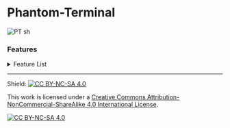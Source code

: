 # Phantom-Terminal





![PT sh](https://user-images.githubusercontent.com/112493528/223960503-fc83da11-4cb5-4977-a37e-a6edc1d3886c.png)




### Features
<details><summary>  Feature List</summary>
Get Pc Info:
  * Does not work properly

Phantom Commnad Line:
  * Commands:
     * `echo`  Prints something to the screen
     * `add`   Is a simple add command
     * `cls`   Clears the terminal
     * `help`  gives list of commands
     * `exit`  Goes back to the start menu

Exit:
  * Exits the program

</details>


-------------------------------------------------------------------------------------------------------------


Shield: [![CC BY-NC-SA 4.0][cc-by-nc-sa-shield]][cc-by-nc-sa]

This work is licensed under a
[Creative Commons Attribution-NonCommercial-ShareAlike 4.0 International License][cc-by-nc-sa].

[![CC BY-NC-SA 4.0][cc-by-nc-sa-image]][cc-by-nc-sa]

[cc-by-nc-sa]: http://creativecommons.org/licenses/by-nc-sa/4.0/
[cc-by-nc-sa-image]: https://licensebuttons.net/l/by-nc-sa/4.0/88x31.png
[cc-by-nc-sa-shield]: https://img.shields.io/badge/License-CC%20BY--NC--SA%204.0-lightgrey.svg

